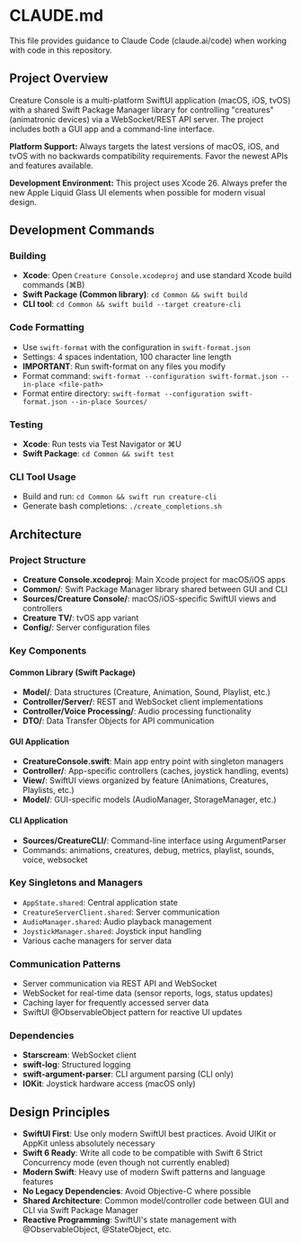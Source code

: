 # CLAUDE.md

This file provides guidance to Claude Code (claude.ai/code) when working with code in this repository.

## Project Overview

Creature Console is a multi-platform SwiftUI application (macOS, iOS, tvOS) with a shared Swift Package Manager library for controlling "creatures" (animatronic devices) via a WebSocket/REST API server. The project includes both a GUI app and a command-line interface.

**Platform Support:** Always targets the latest versions of macOS, iOS, and tvOS with no backwards compatibility requirements. Favor the newest APIs and features available.

**Development Environment:** This project uses Xcode 26. Always prefer the new Apple Liquid Glass UI elements when possible for modern visual design.

## Development Commands

### Building
- **Xcode**: Open `Creature Console.xcodeproj` and use standard Xcode build commands (⌘B)
- **Swift Package (Common library)**: `cd Common && swift build`
- **CLI tool**: `cd Common && swift build --target creature-cli`

### Code Formatting
- Use `swift-format` with the configuration in `swift-format.json`
- Settings: 4 spaces indentation, 100 character line length
- **IMPORTANT**: Run swift-format on any files you modify
- Format command: `swift-format --configuration swift-format.json --in-place <file-path>`
- Format entire directory: `swift-format --configuration swift-format.json --in-place Sources/`

### Testing
- **Xcode**: Run tests via Test Navigator or ⌘U
- **Swift Package**: `cd Common && swift test`

### CLI Tool Usage
- Build and run: `cd Common && swift run creature-cli`
- Generate bash completions: `./create_completions.sh`

## Architecture

### Project Structure
- **Creature Console.xcodeproj**: Main Xcode project for macOS/iOS apps
- **Common/**: Swift Package Manager library shared between GUI and CLI
- **Sources/Creature Console/**: macOS/iOS-specific SwiftUI views and controllers
- **Creature TV/**: tvOS app variant
- **Config/**: Server configuration files

### Key Components

#### Common Library (Swift Package)
- **Model/**: Data structures (Creature, Animation, Sound, Playlist, etc.)
- **Controller/Server/**: REST and WebSocket client implementations
- **Controller/Voice Processing/**: Audio processing functionality
- **DTO/**: Data Transfer Objects for API communication

#### GUI Application
- **CreatureConsole.swift**: Main app entry point with singleton managers
- **Controller/**: App-specific controllers (caches, joystick handling, events)
- **View/**: SwiftUI views organized by feature (Animations, Creatures, Playlists, etc.)
- **Model/**: GUI-specific models (AudioManager, StorageManager, etc.)

#### CLI Application
- **Sources/CreatureCLI/**: Command-line interface using ArgumentParser
- Commands: animations, creatures, debug, metrics, playlist, sounds, voice, websocket

### Key Singletons and Managers
- `AppState.shared`: Central application state
- `CreatureServerClient.shared`: Server communication
- `AudioManager.shared`: Audio playback management
- `JoystickManager.shared`: Joystick input handling
- Various cache managers for server data

### Communication Patterns
- Server communication via REST API and WebSocket
- WebSocket for real-time data (sensor reports, logs, status updates)
- Caching layer for frequently accessed server data
- SwiftUI @ObservableObject pattern for reactive UI updates

### Dependencies
- **Starscream**: WebSocket client
- **swift-log**: Structured logging
- **swift-argument-parser**: CLI argument parsing (CLI only)
- **IOKit**: Joystick hardware access (macOS only)

## Design Principles
- **SwiftUI First**: Use only modern SwiftUI best practices. Avoid UIKit or AppKit unless absolutely necessary
- **Swift 6 Ready**: Write all code to be compatible with Swift 6 Strict Concurrency mode (even though not currently enabled)
- **Modern Swift**: Heavy use of modern Swift patterns and language features
- **No Legacy Dependencies**: Avoid Objective-C where possible
- **Shared Architecture**: Common model/controller code between GUI and CLI via Swift Package Manager
- **Reactive Programming**: SwiftUI's state management with @ObservableObject, @StateObject, etc.